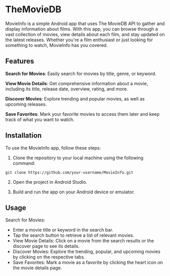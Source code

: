 # TheMovieDB
MovieInfo is a simple Android app that uses The MovieDB API to gather and display information about films. With this app, you can browse through a vast collection of movies, view details about each film, and stay updated on the latest releases. Whether you're a film enthusiast or just looking for something to watch, MovieInfo has you covered.

## Features
**Search for Movies**: Easily search for movies by title, genre, or keyword.

**View Movie Details**: Get comprehensive information about a movie, including its title, release date, overview, rating, and more.

**Discover Movies**: Explore trending and popular movies, as well as upcoming releases.

**Save Favorites**: Mark your favorite movies to access them later and keep track of what you want to watch.

##  Installation
To use the MovieInfo app, follow these steps:

1. Clone the repository to your local machine using the following command:

```
git clone https://github.com/your-username/MovieInfo.git
```
2. Open the project in Android Studio.

3. Build and run the app on your Android device or emulator.

## Usage
Search for Movies:

- Enter a movie title or keyword in the search bar.
- Tap the search button to retrieve a list of relevant movies.
- View Movie Details: Click on a movie from the search results or the discover page to see its details.
- Discover Movies: Explore the trending, popular, and upcoming movies by clicking on the respective tabs.
- Save Favorites: Mark a movie as a favorite by clicking the heart icon on the movie details page.
